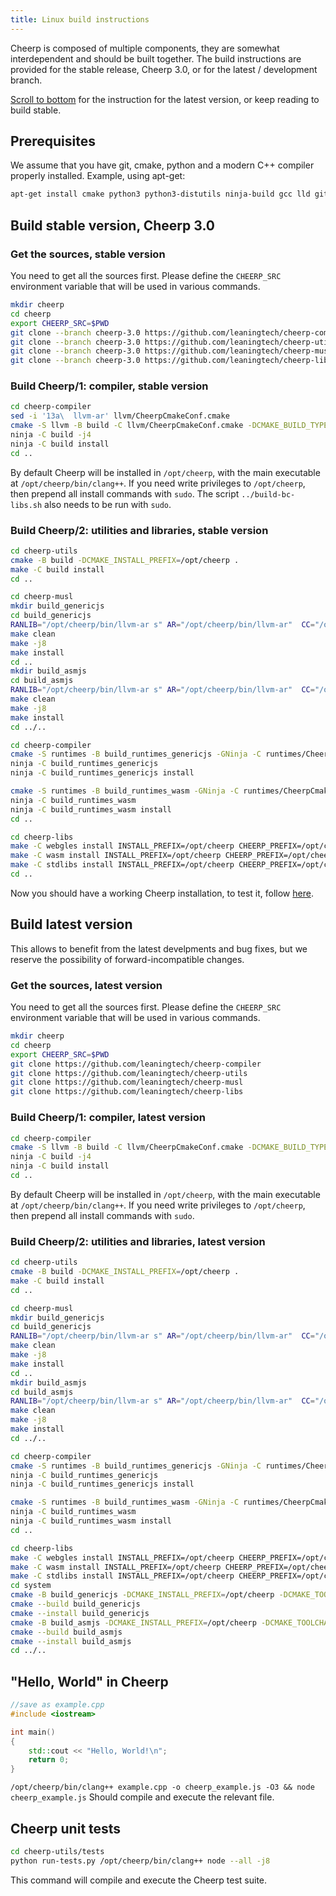 ```yaml
---
title: Linux build instructions
---
```


Cheerp is composed of multiple components, they are somewhat interdependent and should be built together.
The build instructions are provided for the stable release, Cheerp 3.0, or for the latest / development branch.

[Scroll to bottom](https://docs.leaningtech.com/cheerp/Linux-build-instructions.html#build-latest-version) for the instruction for the latest version, or keep reading to build stable.


## Prerequisites

We assume that you have git, cmake, python and a modern C++ compiler properly installed.
Example, using apt-get:
```bash
apt-get install cmake python3 python3-distutils ninja-build gcc lld git
```


## Build stable version, Cheerp 3.0

### Get the sources, stable version

You need to get all the sources first. Please define the `CHEERP_SRC` environment variable that will be used in various commands.

```bash
mkdir cheerp
cd cheerp
export CHEERP_SRC=$PWD
git clone --branch cheerp-3.0 https://github.com/leaningtech/cheerp-compiler
git clone --branch cheerp-3.0 https://github.com/leaningtech/cheerp-utils
git clone --branch cheerp-3.0 https://github.com/leaningtech/cheerp-musl
git clone --branch cheerp-3.0 https://github.com/leaningtech/cheerp-libs
```

### Build Cheerp/1: compiler, stable version

```bash
cd cheerp-compiler
sed -i '13a\  llvm-ar' llvm/CheerpCmakeConf.cmake
cmake -S llvm -B build -C llvm/CheerpCmakeConf.cmake -DCMAKE_BUILD_TYPE=Release -DLLVM_ENABLE_PROJECTS=clang -G Ninja
ninja -C build -j4
ninja -C build install
cd ..
```

By default Cheerp will be installed in `/opt/cheerp`, with the main executable at `/opt/cheerp/bin/clang++`.
If you need write privileges to `/opt/cheerp`, then prepend all install commands with `sudo`. The script `../build-bc-libs.sh` also needs to be run with `sudo`.


### Build Cheerp/2: utilities and libraries, stable version

```bash
cd cheerp-utils
cmake -B build -DCMAKE_INSTALL_PREFIX=/opt/cheerp .
make -C build install
cd ..

cd cheerp-musl
mkdir build_genericjs
cd build_genericjs
RANLIB="/opt/cheerp/bin/llvm-ar s" AR="/opt/cheerp/bin/llvm-ar"  CC="/opt/cheerp/bin/clang -target cheerp -I /opt/cheerp/lib/clang/15.0.0/include" LD="/opt/cheerp/bin/llvm-link" CPPFLAGS="" ../configure --target=cheerp --disable-shared --prefix=/opt/cheerp
make clean
make -j8
make install
cd ..
mkdir build_asmjs
cd build_asmjs
RANLIB="/opt/cheerp/bin/llvm-ar s" AR="/opt/cheerp/bin/llvm-ar"  CC="/opt/cheerp/bin/clang -target cheerp-wasm -I /opt/cheerp/lib/clang/15.0.0/include" LD="/opt/cheerp/bin/llvm-link" CPPFLAGS="" ../configure --target=cheerp-wasm --disable-shared --prefix=/opt/cheerp
make clean
make -j8
make install
cd ../..

cd cheerp-compiler
cmake -S runtimes -B build_runtimes_genericjs -GNinja -C runtimes/CheerpCmakeConf.cmake -DCMAKE_BUILD_TYPE=Release -DCMAKE_TOOLCHAIN_FILE="/opt/cheerp/share/cmake/Modules/CheerpToolchain.cmake"
ninja -C build_runtimes_genericjs
ninja -C build_runtimes_genericjs install

cmake -S runtimes -B build_runtimes_wasm -GNinja -C runtimes/CheerpCmakeConf.cmake -DCMAKE_BUILD_TYPE=Release -DCMAKE_TOOLCHAIN_FILE="/opt/cheerp/share/cmake/Modules/CheerpWasmToolchain.cmake"
ninja -C build_runtimes_wasm
ninja -C build_runtimes_wasm install
cd ..

cd cheerp-libs
make -C webgles install INSTALL_PREFIX=/opt/cheerp CHEERP_PREFIX=/opt/cheerp
make -C wasm install INSTALL_PREFIX=/opt/cheerp CHEERP_PREFIX=/opt/cheerp
make -C stdlibs install INSTALL_PREFIX=/opt/cheerp CHEERP_PREFIX=/opt/cheerp
cd ..
```

Now you should have a working Cheerp installation, to test it, follow [here](https://docs.leaningtech.com/cheerp/Linux-build-instructions#hello-world-in-cheerp).


## Build latest version
This allows to benefit from the latest develpments and bug fixes, but we reserve the possibility of forward-incompatible changes.

### Get the sources, latest version

You need to get all the sources first. Please define the `CHEERP_SRC` environment variable that will be used in various commands.

```bash
mkdir cheerp
cd cheerp
export CHEERP_SRC=$PWD
git clone https://github.com/leaningtech/cheerp-compiler
git clone https://github.com/leaningtech/cheerp-utils
git clone https://github.com/leaningtech/cheerp-musl
git clone https://github.com/leaningtech/cheerp-libs
```

### Build Cheerp/1: compiler, latest version

```bash
cd cheerp-compiler
cmake -S llvm -B build -C llvm/CheerpCmakeConf.cmake -DCMAKE_BUILD_TYPE=Release -DLLVM_ENABLE_PROJECTS=clang -G Ninja
ninja -C build -j4
ninja -C build install
cd ..
```

By default Cheerp will be installed in `/opt/cheerp`, with the main executable at `/opt/cheerp/bin/clang++`.
If you need write privileges to `/opt/cheerp`, then prepend all install commands with `sudo`.


### Build Cheerp/2: utilities and libraries, latest version

```bash
cd cheerp-utils
cmake -B build -DCMAKE_INSTALL_PREFIX=/opt/cheerp .
make -C build install
cd ..

cd cheerp-musl
mkdir build_genericjs
cd build_genericjs
RANLIB="/opt/cheerp/bin/llvm-ar s" AR="/opt/cheerp/bin/llvm-ar"  CC="/opt/cheerp/bin/clang -target cheerp -I /opt/cheerp/lib/clang/15.0.0/include" LD="/opt/cheerp/bin/llvm-link" CPPFLAGS="" ../configure --target=cheerp --disable-shared --prefix=/opt/cheerp
make clean
make -j8
make install
cd ..
mkdir build_asmjs
cd build_asmjs
RANLIB="/opt/cheerp/bin/llvm-ar s" AR="/opt/cheerp/bin/llvm-ar"  CC="/opt/cheerp/bin/clang -target cheerp-wasm -I /opt/cheerp/lib/clang/15.0.0/include" LD="/opt/cheerp/bin/llvm-link" CPPFLAGS="" ../configure --target=cheerp-wasm --disable-shared --prefix=/opt/cheerp
make clean
make -j8
make install
cd ../..

cd cheerp-compiler
cmake -S runtimes -B build_runtimes_genericjs -GNinja -C runtimes/CheerpCmakeConf.cmake -DCMAKE_BUILD_TYPE=Release -DCMAKE_TOOLCHAIN_FILE="/opt/cheerp/share/cmake/Modules/CheerpToolchain.cmake"
ninja -C build_runtimes_genericjs
ninja -C build_runtimes_genericjs install

cmake -S runtimes -B build_runtimes_wasm -GNinja -C runtimes/CheerpCmakeConf.cmake -DCMAKE_BUILD_TYPE=Release -DCMAKE_TOOLCHAIN_FILE="/opt/cheerp/share/cmake/Modules/CheerpWasmToolchain.cmake"
ninja -C build_runtimes_wasm
ninja -C build_runtimes_wasm install
cd ..

cd cheerp-libs
make -C webgles install INSTALL_PREFIX=/opt/cheerp CHEERP_PREFIX=/opt/cheerp
make -C wasm install INSTALL_PREFIX=/opt/cheerp CHEERP_PREFIX=/opt/cheerp
make -C stdlibs install INSTALL_PREFIX=/opt/cheerp CHEERP_PREFIX=/opt/cheerp
cd system
cmake -B build_genericjs -DCMAKE_INSTALL_PREFIX=/opt/cheerp -DCMAKE_TOOLCHAIN_FILE=/opt/cheerp/share/cmake/Modules/CheerpToolchain.cmake .
cmake --build build_genericjs
cmake --install build_genericjs
cmake -B build_asmjs -DCMAKE_INSTALL_PREFIX=/opt/cheerp -DCMAKE_TOOLCHAIN_FILE=/opt/cheerp/share/cmake/Modules/CheerpWasmToolchain.cmake .
cmake --build build_asmjs
cmake --install build_asmjs
cd ../..
```


## "Hello, World" in Cheerp

```c++
//save as example.cpp
#include <iostream>

int main()
{
    std::cout << "Hello, World!\n";
    return 0;
}
```

```/opt/cheerp/bin/clang++ example.cpp -o cheerp_example.js -O3 && node cheerp_example.js```
Should compile and execute the relevant file.

## Cheerp unit tests

```bash
cd cheerp-utils/tests
python run-tests.py /opt/cheerp/bin/clang++ node --all -j8
```

This command will compile and execute the Cheerp test suite.

